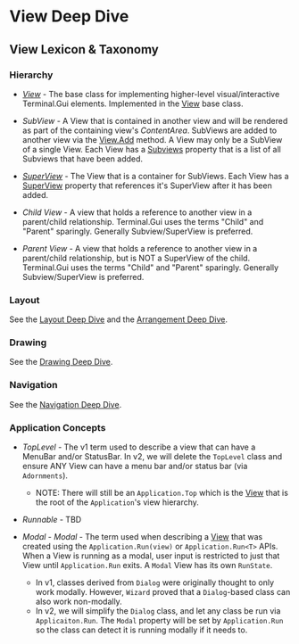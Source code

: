 # View Deep Dive

## View Lexicon & Taxonomy

### Hierarchy

  * *[View](~/api/Terminal.Gui.View.yml)* - The base class for implementing higher-level visual/interactive Terminal.Gui elements. Implemented in the [View](~/api/Terminal.Gui.View.yml) base class.
  
  * *SubView* - A View that is contained in another view and will be rendered as part of the containing view's *ContentArea*. SubViews are added to another view via the [View.Add](~/api/Terminal.Gui.View.Add.yml) method. A View may only be a SubView of a single View. Each View has a [Subviews](~/api/Terminal.Gui.View.Subviews.yml) property that is a list of all Subviews that have been added.
  
  * *[SuperView](~/api/Terminal.Gui.View.SuperView.yml)* - The View that is a container for SubViews. Each View has a [SuperView](~/api/Terminal.Gui.View.SuperView.yml) property that references it's SuperView after it has been added.
  
  * *Child View* - A view that holds a reference to another view in a parent/child relationship. Terminal.Gui uses the terms "Child" and "Parent" sparingly. Generally Subview/SuperView is preferred.
  
  * *Parent View* - A view that holds a reference to another view in a parent/child relationship, but is NOT a SuperView of the child. Terminal.Gui uses the terms "Child" and "Parent" sparingly. Generally Subview/SuperView is preferred.
  
### Layout

See the [Layout Deep Dive](layout.md) and the [Arrangement Deep Dive](arrangement.md).

### Drawing

See the [Drawing Deep Dive](drawing.md).

### Navigation

See the [Navigation Deep Dive](navigation.md).

### Application Concepts 

  * *TopLevel* - The v1 term used to describe a view that can have a MenuBar and/or StatusBar. In v2, we will delete the `TopLevel` class and ensure ANY View can have a menu bar and/or status bar (via `Adornments`).
    * NOTE: There will still be an `Application.Top` which is the [View](~/api/Terminal.Gui.View.yml) that is the root of the `Application`'s view hierarchy.

  * *Runnable* - TBD

  * *Modal* - *Modal* - The term used when describing a [View](~/api/Terminal.Gui.View.yml) that was created using the `Application.Run(view)` or `Application.Run<T>` APIs. When a View is running as a modal, user input is restricted to just that View until `Application.Run` exits. A `Modal` View has its own `RunState`. 
    * In v1, classes derived from `Dialog` were originally thought to only work modally. However, `Wizard` proved that a `Dialog`-based class can also work non-modally. 
    * In v2, we will simplify the `Dialog` class, and let any class be run via `Applicaiton.Run`. The `Modal` property will be set by `Application.Run` so the class can detect it is running modally if it needs to. 

